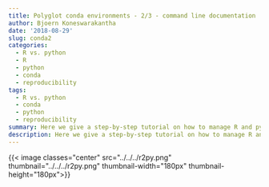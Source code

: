```yaml
---
title: Polyglot conda environments - 2/3 - command line documentation
author: Bjoern Koneswarakantha
date: '2018-08-29'
slug: conda2
categories:
  - R vs. python
  - R
  - python
  - conda
  - reproducibility
tags:
  - R vs. python
  - conda
  - python
  - reproducibility 
summary: Here we give a step-by-step tutorial on how to manage R and python packages with conda.
description: Here we give a step-by-step tutorial on how to manage R and python packages with conda.
---
```



{{< image classes="center" src="../../../r2py.png" thumbnail="../../../r2py.png" thumbnail-width="180px" thumbnail-height="180px">}}

